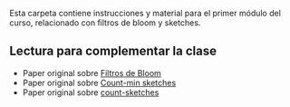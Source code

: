 Esta carpeta contiene instrucciones y material para el primer módulo del curso, relacionado con filtros de bloom y sketches. 
## Lectura para complementar la clase 
- Paper original sobre [Filtros de Bloom](https://dl.acm.org/doi/10.1145/362686.362692)
- Paper original sobre [Count-min sketches](https://cs.au.dk/~gerth/madalgo/old-madalgo.au.dk/img/SumSchoo2007_Lecture%20slides/Bibliography/p14_Cormode_JAl_05.pdf)
- Paper original sobre [count-sketches](https://citeseerx.ist.psu.edu/viewdoc/download?doi=10.1.1.87.67&rep=rep1&type=pdf)
